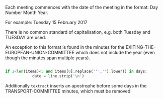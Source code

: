 
Each meeting commences with the date of the meeting in the format: Day Number Month Year. 

For example: Tuesday 15 February 2017

There is no common standard of capitalisation, e.g. both Tuesday and TUESDAY are used.

An exception to this format is found in the minutes for the EXITING-THE-EUROPEAN-UNION-COMMITTEE which does not include the year (even though the minutes span multiple years).

```python

if 2<len(items)<5 and items[0].replace('‘','').lower() in days:
            date = line.strip('\n')
```

Additionally ```textract``` inserts an apostrophe before some days in the TRANSPORT-COMMITTEE minutes, which must be removed.
